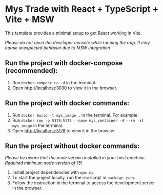 # Mys Trade with React + TypeScript + Vite + MSW

This template provides a minimal setup to get React working in Vite.

_Please do not open the developer console while running the app. It may cause unexpected behavior due to MSW integration_

## Run the project with docker-compose (recommended):

1. Run `docker-compose up -d` in the terminal.
2. Open [http://localhost:3030](http://localhost:3030) to view it in the browser.

## Run the project with docker commands:

1. Run `docker build -t mys_image .` in the terminal. For example:
2. Run `docker run -p 5178:5173 --name mys_container -d --rm -it mys_image` in the terminal.
3. Open [http://localhost:5178](http://localhost:5178) to view it in the browser.

## Run the project without docker commands:

_Please be aware that the node version installed in your host machine. Required minimum node version of 15!_

1. Install project dependencies with `npm ci`.
2. To start the project locally, run the `dev` script in `package.json`.
3. Follow the instruction in the terminal to access the development server in the browser.
